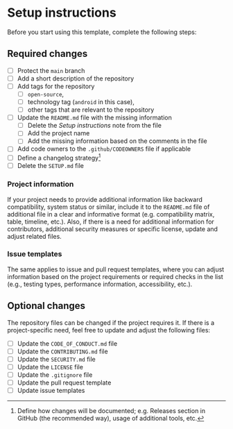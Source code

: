 # Setup instructions

Before you start using this template, complete the following steps:

## Required changes

- [ ] Protect the `main` branch
- [ ] Add a short description of the repository
- [ ] Add tags for the repository
  - [ ] `open-source`,
  - [ ] technology tag (`android` in this case),
  - [ ] other tags that are relevant to the repository
- [ ] Update the `README.md` file with the missing information
  - [ ] Delete the _Setup instructions_ note from the file
  - [ ] Add the project name
  - [ ] Add the missing information based on the comments in the file
- [ ] Add code owners to the `.github/CODEOWNERS` file if applicable
- [ ] Define a changelog strategy[^1]
- [ ] Delete the `SETUP.md` file

### Project information

If your project needs to provide additional information like backward compatibility, system status or similar, include it to the `README.md` file of additional file in a clear and informative format (e.g. compatibility matrix, table, timeline, etc.). Also, if there is a need for additional information for contributors, additional security measures or specific license, update and adjust related files.

### Issue templates

The same applies to issue and pull request templates, where you can adjust information based on the project requirements or required checks in the list (e.g., testing types, performance information, accessibility, etc.).
  
## Optional changes

The repository files can be changed if the project requires it. If there is a project-specific need, feel free to update and adjust the following files:

- [ ] Update the `CODE_OF_CONDUCT.md` file
- [ ] Update the `CONTRIBUTING.md` file
- [ ] Update the `SECURITY.md` file
- [ ] Update the `LICENSE` file
- [ ] Update the `.gitignore` file
- [ ] Update the pull request template
- [ ] Update issue templates

[^1]: Define how changes will be documented; e.g. Releases section in GitHub (the recommended way), usage of additional tools, etc.